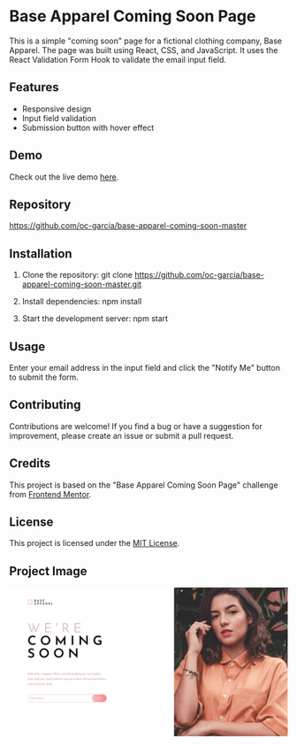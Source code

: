 # Base Apparel Coming Soon Page

This is a simple "coming soon" page for a fictional clothing company, Base Apparel. The page was built using React, CSS, and JavaScript. It uses the React Validation Form Hook to validate the email input field.

## Features

- Responsive design
- Input field validation
- Submission button with hover effect

## Demo

Check out the live demo [here](https://oc-garcia.github.io/base-apparel-coming-soon-master/).

## Repository
https://github.com/oc-garcia/base-apparel-coming-soon-master

## Installation

1. Clone the repository: 
git clone https://github.com/oc-garcia/base-apparel-coming-soon-master.git

2. Install dependencies: 
npm install

3. Start the development server: 
npm start

## Usage

Enter your email address in the input field and click the "Notify Me" button to submit the form.

## Contributing

Contributions are welcome! If you find a bug or have a suggestion for improvement, please create an issue or submit a pull request.

## Credits

This project is based on the "Base Apparel Coming Soon Page" challenge from [Frontend Mentor](https://www.frontendmentor.io/challenges).

## License

This project is licensed under the [MIT License](LICENSE).

## Project Image
![](./public/Assets/images/Screenshot%20from%202023-01-31%2015-43-56.png#vitrinedev)




